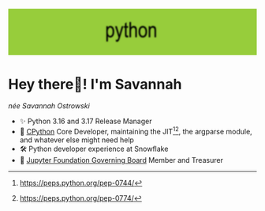 ![](https://raw.githubusercontent.com/savannahostrowski/savannahostrowski/refs/heads/main/python_brat.png)

# **Hey there👋! I'm Savannah** 
_née Savannah Ostrowski_

- ✨ Python 3.16 and 3.17 Release Manager
- 🐍 [CPython](https://github.com/python/cpython) Core Developer, maintaining the JIT[^1][^2], the argparse module, and whatever else might need help
- 🛠 Python developer experience at Snowflake
- 🧪 [Jupyter Foundation Governing Board](https://jupyter.org/governance/people.html#jupyter-foundation-governing-board) Member and Treasurer

[^1]: https://peps.python.org/pep-0744/
[^2]: https://peps.python.org/pep-0774/
